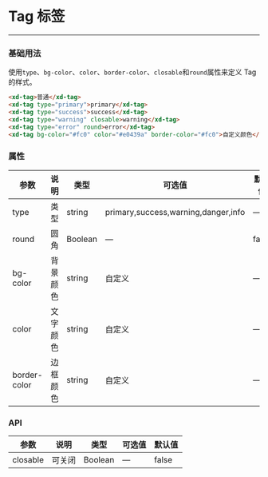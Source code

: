 # Tag 标签
----
### 基础用法
使用```type```、```bg-color```、```color```、```border-color```、```closable```和```round```属性来定义 Tag 的样式。
``` html
<xd-tag>普通</xd-tag>
<xd-tag type="primary">primary</xd-tag>
<xd-tag type="success">success</xd-tag>
<xd-tag type="warning" closable>warning</xd-tag>
<xd-tag type="error" round>error</xd-tag>
<xd-tag bg-color="#fc0" color="#e0439a" border-color="#fc0">自定义颜色</xd-tag>
```


### 属性
| 参数      | 说明    | 类型      | 可选值       | 默认值   |
|---------- |-------- |---------- |-------------  |-------- |
| type     | 类型   | string    |   primary,success,warning,danger,info |     —    |
| round     | 圆角   | Boolean  |    — | false   |
| bg-color     | 背景颜色   | string    | 自定义 |     —    |
| color     | 文字颜色   | string    |  自定义 |     —    |
| border-color     | 边框颜色   | string    |   自定义 |     —    |

### API
| 参数      | 说明    | 类型      | 可选值       | 默认值   |
|---------- |-------- |---------- |-------------  |-------- | 
| closable     | 可关闭   | Boolean  |    — | false   |